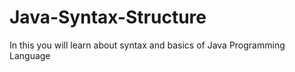 # Java-Syntax-Structure
In this you will learn about syntax and basics of Java Programming Language
